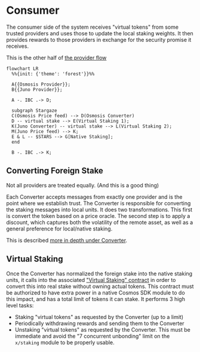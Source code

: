 # Consumer

The consumer side of the system receives "virtual tokens" from
some trusted providers and uses those to update the local staking weights.
It then provides rewards to those providers in exchange for
the security promise it receives.

This is the other half of [the provider flow](../provider/Provider.md)

```mermaid
flowchart LR
  %%{init: {'theme': 'forest'}}%%

  A{{Osmosis Provider}};
  B{{Juno Provider}};

  A -. IBC .-> D;

  subgraph Stargaze
  C(Osmosis Price feed) --> D(Osmosis Converter)
  D -- virtual stake --> E(Virtual Staking 1);
  K(Juno Converter) -- virtual stake --> L(Virtual Staking 2);
  M(Juno Price feed) --> K;
  E & L -- $STARS --> G[Native Staking];
  end

  B -. IBC .-> K;
```

## Converting Foreign Stake

Not all providers are treated equally. (And this is a good thing)

Each Converter accepts messages from exactly one provider and is
the point where we establish trust. The Converter is responsible for
converting the staking messages into local units. It does two transformations.
This first is convert the token based on a price oracle. The second step is to apply a discount,
which captures both the volatility of the remote asset, as well as
a general preference for local/native staking.

This is described [more in depth under Converter](./Converter.md#staking-flow).

## Virtual Staking

Once the Converter has normalized the foreign stake into the native staking units,
it calls into the associated ["Virtual Staking" contract](./VirtualStaking.md) in order
to convert this into real stake without owning actual tokens. This contract must be
authorized to have extra power in a native Cosmos SDK module to do this impact, and has
a total limit of tokens it can stake. It performs 3 high level tasks:

- Staking "virtual tokens" as requested by the Converter (up to a limit)
- Periodically withdrawing rewards and sending them to the Converter
- Unstaking "virtual tokens" as requested by the Converter. This must be immediate and
  avoid the "7 concurrent unbonding" limit on the `x/staking` module to be properly usable.
